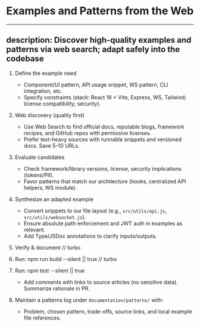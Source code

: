 # Examples and Patterns from the Web

---
description: Discover high-quality examples and patterns via web search; adapt safely into the codebase
---

1. Define the example need
   - Component/UI pattern, API usage snippet, WS pattern, CLI integration, etc.
   - Specify constraints (stack: React 18 + Vite, Express, WS, Tailwind; license compatibility; security).

1. Web discovery (quality first)
   - Use Web Search to find official docs, reputable blogs, framework recipes, and GitHub repos with permissive licenses.
   - Prefer text-heavy sources with runnable snippets and versioned docs. Save 5–10 URLs.

1. Evaluate candidates
   - Check framework/library versions, license, security implications (tokens/PII).
   - Favor patterns that match our architecture (hooks, centralized API helpers, WS module).

1. Synthesize an adapted example
   - Convert snippets to our file layout (e.g., `src/utils/api.js`, `src/utils/websocket.js`).
   - Ensure absolute path enforcement and JWT auth in examples as relevant.
   - Add Type/JSDoc annotations to clarify inputs/outputs.

1. Verify & document
// turbo
1. Run: npm run build --silent || true
// turbo
1. Run: npm test --silent || true
   - Add comments with links to source articles (no sensitive data). Summarize rationale in PR.

1. Maintain a patterns log under `documentation/patterns/` with:
   - Problem, chosen pattern, trade-offs, source links, and local example file references.
